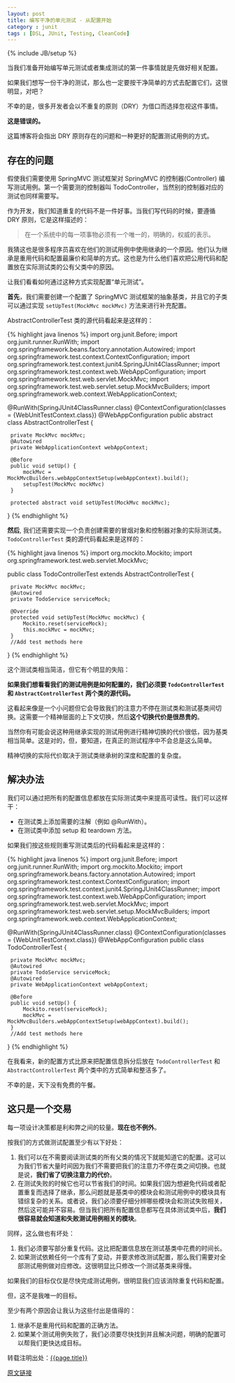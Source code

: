 ```yaml
---
layout: post
title: 编写干净的单元测试 - 从配置开始
category : junit
tags : [DSL, JUnit, Testing, CleanCode]
---
```

{% include JB/setup %}

当我们准备开始编写单元测试或者集成测试的第一件事情就是先做好相关配置。

如果我们想写一份干净的测试，那么也一定要按干净简单的方式去配置它们，这很明显，对吧？

不幸的是，很多开发者会以不重复的原则（DRY）为借口而选择忽视这件事情。

**这是错误的。**

这篇博客将会指出 DRY 原则存在的问题和一种更好的配置测试用例的方式。

## 存在的问题 ##

假使我们需要使用 SpringMVC 测试框架对 SpringMVC 的控制器(Controller) 编写测试用例。第一个需要测的控制器叫 TodoController，当然别的控制器对应的测试也同样需要写。

作为开发，我们知道重复的代码不是一件好事。当我们写代码的时候，要遵循 DRY 原则，它是这样描述的：

> 在一个系统中的每一项事物必须有一个唯一的，明确的，权威的表示。

我猜这也是很多程序员喜欢在他们的测试用例中使用继承的一个原因。他们认为继承是重用代码和配置最廉价和简单的方式。这也是为什么他们喜欢把公用代码和配置放在实际测试类的公有父类中的原因。

让我们看看如何通过这种方式实现配置“单元测试”。

**首先**，我们需要创建一个配置了 SpringMVC 测试框架的抽象基类，并且它的子类可以通过实现 `setUpTest(MockMvc mockMvc)` 方法来进行补充配置。

AbstractControllerTest 类的源代码看起来是这样的：

{% highlight java linenos %}
import org.junit.Before;
import org.junit.runner.RunWith;
import org.springframework.beans.factory.annotation.Autowired;
import org.springframework.test.context.ContextConfiguration;
import org.springframework.test.context.junit4.SpringJUnit4ClassRunner;
import org.springframework.test.context.web.WebAppConfiguration;
import org.springframework.test.web.servlet.MockMvc;
import org.springframework.test.web.servlet.setup.MockMvcBuilders;
import org.springframework.web.context.WebApplicationContext;

@RunWith(SpringJUnit4ClassRunner.class)
@ContextConfiguration(classes = {WebUnitTestContext.class})
@WebAppConfiguration
public abstract class AbstractControllerTest {

     private MockMvc mockMvc;
     @Autowired
     private WebApplicationContext webAppContext;

     @Before
     public void setUp() {
         mockMvc = MockMvcBuilders.webAppContextSetup(webAppContext).build();
         setupTest(MockMvc mockMvc)
     }
     
     protected abstract void setUpTest(MockMvc mockMvc);
}
{% endhighlight %}

**然后**, 我们还需要实现一个负责创建需要的冒烟对象和控制器对象的实际测试类。`TodoControllerTest` 类的源代码看起来是这样的：

{% highlight java linenos %}
import org.mockito.Mockito;
import org.springframework.test.web.servlet.MockMvc;

public class TodoControllerTest extends AbstractControllerTest {

     private MockMvc mockMvc;
     @Autowired
     private TodoService serviceMock;
     
     @Override
     protected void setUpTest(MockMvc mockMvc) {
         Mockito.reset(serviceMock);
         this.mockMvc = mockMvc;
     }
     //Add test methods here
}
{% endhighlight %}

这个测试类相当简洁，但它有个明显的失陷：

**如果我们想看看我们的测试用例是如何配置的，我们必须要 `TodoControllerTest` 和 `AbstractControllerTest` 两个类的源代码。**

这看起来像是一个小问题但它会导致我们的注意力不停在测试类和测试基类间切换。这需要一个精神层面的上下文切换，然后**这个切换代价是很昂贵的**。

当然你有可能会说这种用继承实现的测试用例进行精神切换的代价很低，因为基类相当简单。这是对的，但，要知道，在真正的测试程序中不会总是这么简单。

精神切换的实际代价取决于测试类继承树的深度和配置的复杂度。

## 解决办法 ##

我们可以通过把所有的配置信息都放在实际测试类中来提高可读性。我们可以这样干：

- 在测试类上添加需要的注解（例如 @RunWith）。
- 在测试类中添加 setup 和 teardown 方法。

如果我们按这些规则重写测试类后的代码看起来是这样的：

{% highlight java linenos %}
import org.junit.Before;
import org.junit.runner.RunWith;
import org.mockito.Mockito;
import org.springframework.beans.factory.annotation.Autowired;
import org.springframework.test.context.ContextConfiguration;
import org.springframework.test.context.junit4.SpringJUnit4ClassRunner;
import org.springframework.test.context.web.WebAppConfiguration;
import org.springframework.test.web.servlet.MockMvc;
import org.springframework.test.web.servlet.setup.MockMvcBuilders;
import org.springframework.web.context.WebApplicationContext;

@RunWith(SpringJUnit4ClassRunner.class)
@ContextConfiguration(classes = {WebUnitTestContext.class})
@WebAppConfiguration
public class TodoControllerTest {

     private MockMvc mockMvc;
     @Autowired
     private TodoService serviceMock;
     @Autowired
     private WebApplicationContext webAppContext;

     @Before
     public void setUp() {
         Mockito.reset(serviceMock);
         mockMvc = MockMvcBuilders.webAppContextSetup(webAppContext).build();
     }
     //Add test methods here
}
{% endhighlight %}

在我看来，新的配置方式比原来把配置信息拆分后放在 `TodoControllerTest` 和 `AbstractControllerTest` 两个类中的方式简单和整洁多了。

不幸的是，天下没有免费的午餐。

## 这只是一个交易 ##

每一项设计决策都是利和弊之间的较量。**现在也不例外**。

按我们的方式做测试配置至少有以下好处：

1. 我们可以在不需要阅读测试类的所有父类的情况下就能知道它的配置。这可以为我们节省大量时间因为我们不需要把我们的注意力不停在类之间切换。也就是说，**我们省了切换注意力的代价**。
2. 在测试失败的时候它也可以节省我们的时间。如果我们因为想避免代码或者配置重复而选择了继承，那么问题就是基类中的模块会和测试用例中的模块具有错综复杂的关系。或者说，我们必须要仔细分辨哪些模块会和测试失败相关，然后这可能并不容易。但当我们把所有配置信息都写在具体测试类中后，**我们很容易就会知道和失败测试用例相关的模块**。

同样，这么做也有坏处：
1. 我们必须要写部分重复代码。这比把配置信息放在测试基类中花费的时间长。
2. 如果测试依赖任何一个库有了变动，并要求修改测试配置，那么我们需要对全部测试用例做对应修改。这很明显比只修改一个测试基类来得慢。

如果我们的目标仅仅是尽快完成测试用例，很明显我们应该消除重复代码和配置。

但，这不是我唯一的目标。

至少有两个原因会让我认为这些付出是值得的：

1. 继承不是重用代码和配置的正确方法。
2. 如果某个测试用例失败了，我们必须要尽快找到并且解决问题，明确的配置可以帮我们更快达成目标。

转载注明出处：[{{page.title}}]({{permalink}})

[原文链接](http://www.petrikainulainen.net/programming/testing/writing-clean-tests-it-starts-from-the-configuration/ "Writing Clean Tests – It Starts from the Configuration")